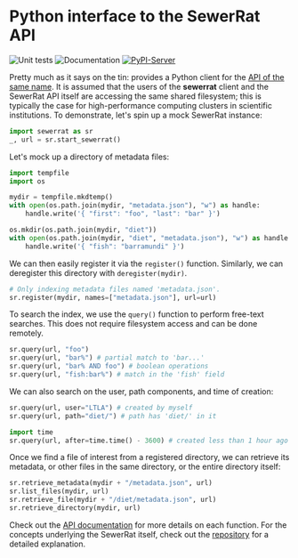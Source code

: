 <!-- These are examples of badges you might want to add to your README:
     please update the URLs accordingly

[![Built Status](https://api.cirrus-ci.com/github/<USER>/SewerRat.svg?branch=main)](https://cirrus-ci.com/github/<USER>/SewerRat)
[![ReadTheDocs](https://readthedocs.org/projects/SewerRat/badge/?version=latest)](https://SewerRat.readthedocs.io/en/stable/)
[![Coveralls](https://img.shields.io/coveralls/github/<USER>/SewerRat/main.svg)](https://coveralls.io/r/<USER>/SewerRat)
[![Conda-Forge](https://img.shields.io/conda/vn/conda-forge/SewerRat.svg)](https://anaconda.org/conda-forge/SewerRat)
[![Monthly Downloads](https://pepy.tech/badge/SewerRat/month)](https://pepy.tech/project/SewerRat)
[![Twitter](https://img.shields.io/twitter/url/http/shields.io.svg?style=social&label=Twitter)](https://twitter.com/SewerRat)
-->

# Python interface to the SewerRat API

![Unit tests](https://github.com/ArtifactDB/SewerRat-py/actions/workflows/run-tests.yaml/badge.svg)
![Documentation](https://github.com/ArtifactDB/SewerRat-py/actions/workflows/build-docs.yaml/badge.svg)
[![PyPI-Server](https://img.shields.io/pypi/v/SewerRat.svg)](https://pypi.org/project/SewerRat/)

Pretty much as it says on the tin: provides a Python client for the [API of the same name](https://github.com/ArtifactDB/SewerRat).
It is assumed that the users of the **sewerrat** client and the SewerRat API itself are accessing the same shared filesystem;
this is typically the case for high-performance computing clusters in scientific institutions.
To demonstrate, let's spin up a mock SewerRat instance:

```python
import sewerrat as sr
_, url = sr.start_sewerrat()
```

Let's mock up a directory of metadata files:

```python
import tempfile
import os

mydir = tempfile.mkdtemp()
with open(os.path.join(mydir, "metadata.json"), "w") as handle:
    handle.write('{ "first": "foo", "last": "bar" }')

os.mkdir(os.path.join(mydir, "diet"))
with open(os.path.join(mydir, "diet", "metadata.json"), "w") as handle:
    handle.write('{ "fish": "barramundi" }')
```

We can then easily register it via the `register()` function.
Similarly, we can deregister this directory with `deregister(mydir)`.

```python
# Only indexing metadata files named 'metadata.json'.
sr.register(mydir, names=["metadata.json"], url=url)
```

To search the index, we use the `query()` function to perform free-text searches.
This does not require filesystem access and can be done remotely.

```python
sr.query(url, "foo")
sr.query(url, "bar%") # partial match to 'bar...'
sr.query(url, "bar% AND foo") # boolean operations
sr.query(url, "fish:bar%") # match in the 'fish' field
```

We can also search on the user, path components, and time of creation:

```python
sr.query(url, user="LTLA") # created by myself
sr.query(url, path="diet/") # path has 'diet/' in it

import time
sr.query(url, after=time.time() - 3600) # created less than 1 hour ago
```

Once we find a file of interest from a registered directory, we can retrieve its metadata, or other files in the same directory, or the entire directory itself:

```python
sr.retrieve_metadata(mydir + "/metadata.json", url)
sr.list_files(mydir, url)
sr.retrieve_file(mydir + "/diet/metadata.json", url)
sr.retrieve_directory(mydir, url)
```

Check out the [API documentation](https://artifactdb.github.io/SewerRat-py/) for more details on each function.
For the concepts underlying the SewerRat itself, check out the [repository](https://github.com/ArtifactDB/SewerRat) for a detailed explanation.

